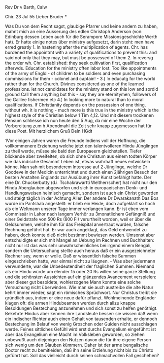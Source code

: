 Rev Dr v Barth, Calw

 Chir. 23 Jul 55
Lieber Bruder <Barth>*

Was Du von dem Recht sagst, glaubige Pfarrer und keine andern zu haben, mahnt mich an eine Äusserung des edlen Christoph Anderson (von Edinburg dessen Leben auch für die Serampore Missionsgeschichte Werth hat). Er hatte einige notes über ministry aufgesetzt, darin steht: men have erred greatly 1. In hastening after the multiplication of agents. Chr. has burdened the appointmt with a variety of qualifications to prevent this: and said not only that they may, but must be possessed of them 2. In reversg the order wh. Chr. established: they seek cultivation first, qualification afterwds. Education for the ministry often labor lost. Too like appointments of the army of Engld - of children to be soldiers and even purchasing commissions for them - colonel and captain! - 3.) In educatg for the world rather than for the Church. Divines considered as one of the learned professions. let not candidates for the ministry stand on this low and sordid ground Call them anything but this - say they are eternitymen, followers of the Galilee fishermen etc 4.) In looking more to natural than to moral qualifications. If Christianity depends on the possession of one thing, without wh. it is nothing - much more is this true in the ministry which is the highest style of the Christian below 1 Tim 4,12. Und mit diesem trockenen Pensum schliesse ich nun heute den 5 Aug, da mir eine Woche der Vorbereitung zum h Abendmahl die Zeit sehr knapp zugemessen hat für diese Post.
 Mit herzlichem Gruß
 Dein HGdt



1Vor einigen Jahren waren die Freunde Indiens voll der Hoffnung, die vollkommenere Erziehung welche jetzt den talentvolleren Hindu Jünglingen zu theil werde, müsse sie bald den Europaeern gleichstellen. Tiefer blickende aber zweifelten, ob sich ohne Christum aus einem todten Körper wie das indische Gesammt Leben ist, etwas wahrhaft neues entwickeln könne. Man sah mit besonderem Interesse auf 2 Jünglinge, welche Dr Goodeve in der Medicin unterrichtet und durch einen 2jährigen Besuch der besten Anstalten Englands zur Ausübung ihrer Kunst befähigt hatte. Der eine Dr. Chuckerbutty (d.i. Tschakrawartti Weltherrscher) hat nicht nur den Hindu Aberglauben abgeworfen und sich in europaeischen Denk- und Handlungsweisen heimisch gemacht, sondern ist auch ein Christ geworden und steigt täglich in der Achtung Aller. Der andere Dr Dwarakanath Das Bos wurde im Pantshab angestellt: er blieb ein Heide, doch aufgeklärt so hoch als ein Weltmann unserer Tage immer verlangen kann. Er ist eben vom Commissär in Lahor nach langem Verhör zu 3monatlichem Gefängniß und einer Geldstrafe von 500 Rs (600 Fl) verurtheilt worden, weil er über die Geldsummen, welche ihm für das Freispital anvertraut wurden, falsche Rechnung geführt hat. Er war auch angeklagt, das Geld entwendet zu haben, doch konnte dieß nicht bestimmt bewiesen werden. Umsonst aber entschuldigte er sich mit Mangel an Uebung im Rechnen und Buchhalten: nicht nur ist das was sehr unwahrscheinliches bei irgend einem Bengali, sondern die Untersuchung stellte auch heraus daß er ein ausgezeichneter Rechner sey, wenn er wolle. Daß er wissentlich falsche Summen eingeschrieben hatte, war einmal nicht zu läugnen. - Was aber jedermann verwunderte, war die Unbedeutendheit der fraglichen Summen. Niemand als ein Hindu würde um elender 15 oder 20 Rs willen seine ganze Stellung und die schönsten Aussichten auf ein glänzendes Avancement verspielen: aber dieser gut besoldete, wohlerzogene Mann konnte eine solche Versuchung nicht überwinden. Wie man sie auch austreibe die alte Natur kehrt immer wieder, sagt ein römisches Sprüchwort. Nur Christus treibt sie gründlich aus, indem er eine neue dafür pflanzt. Wohlmeinende Engländer klagen oft: die armen Hindubeamten werden durch allzu knappe Besoldungen Bestechung anzunehmen und sich sonst zu helfen genöthigt. Bekehrte Hindus aber kennen ihre Landsleute besser: sie wissen daß wenn ein indischer Richter auch einen Gehalt von tausenden erhalte, er dennoch Bestechung im Belauf von wenig Groschen oder Gulden nicht ausschlagen werde. Feines sittliches Gefühl wird erst durchs Evangelium eingeführt: ist aber das Evangelium eine Macht im Volksleben geworden, so ziehen unbewußt auch diejenigen den Nutzen davon die für ihre eigene Person sich wenig um den Glauben kümmern. Daher ist der arme bengalische Doctor recht zu bemitleiden, daß ihn seine Erziehung nicht bis zu Christo geführt hat. Soll das vielleicht durch seinen schmachvollen Fall geschehen?

